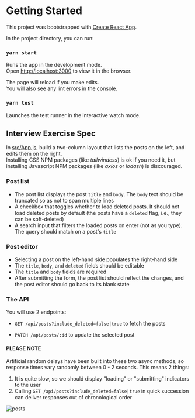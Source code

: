 # Getting Started

This project was bootstrapped with [Create React App](https://github.com/facebook/create-react-app).

In the project directory, you can run:

### `yarn start`

Runs the app in the development mode.\
Open [http://localhost:3000](http://localhost:3000) to view it in the browser.

The page will reload if you make edits.\
You will also see any lint errors in the console.

### `yarn test`

Launches the test runner in the interactive watch mode.

## Interview Exercise Spec

In [src/App.js](https://github.com/Bazaruto/interview-app/blob/master/src/App.js),
build a two-column layout that lists the posts on the left, and edits them on the right.\
Installing CSS NPM packages (like _tailwindcss_) is ok if you need it, but installing Javascript NPM packages (like _axios_ or _lodash_) is discouraged.

### Post list

- The post list displays the post `title` and `body`. The `body` text should be truncated so as not to span multiple lines
- A checkbox that toggles whether to load deleted posts. It should not load deleted posts by default (the posts have a `deleted` flag, i.e., they can be soft-deleted)
- A search input that filters the loaded posts on enter (not as you type). The query should match on a post's `title`

### Post editor

- Selecting a post on the left-hand side populates the right-hand side
- The `title`, `body`, and `deleted` fields should be editable
- The `title` and `body` fields are required
- After submitting the form, the post list should reflect the changes, and the post editor should go back to its blank state

### The API

You will use 2 endpoints:

- `GET /api/posts?include_deleted=false|true` to fetch the posts

- `PATCH /api/posts/:id` to update the selected post

#### PLEASE NOTE

Artificial random delays have been built into these two async methods, so response times vary randomly between 0 - 2 seconds. This means 2 things:

1. It is quite slow, so we should display "loading" or "submitting" indicators to the user
2. Calling `GET /api/posts?include_deleted=false|true` in quick succession can deliver responses out of chronological order

![posts](https://user-images.githubusercontent.com/747979/106150719-49670e00-6184-11eb-8c33-23f744b00a0e.png)
